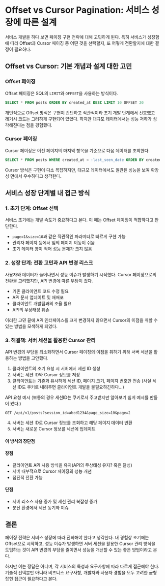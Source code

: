 # Offset vs Cursor Pagination: 서비스 성장에 따른 설계

서비스 개발을 하다 보면 페이징 구현 전략에 대해 고민하게 된다. 특히 서비스가 성장함에 따라 Offset과 Cursor 페이징 중 어떤 것을 선택할지, 또 어떻게 전환할지에 대한 결정이 필요하다.

## Offset vs Cursor: 기본 개념과 설계 대한 고민

### Offset 페이징

Offset 페이징은 SQL의 `LIMIT`와 `OFFSET`을 사용하는 방식이다.

```sql
SELECT * FROM posts ORDER BY created_at DESC LIMIT 10 OFFSET 20
```

개인적으로 Offset 방식은 구현이 간단하고 직관적이라 초기 개발 단계에서 선호했고 레거시 코드는 그러하게 구현되어 있었다. 하지만 대규모 데이터에서는 성능 저하가 심각해진다는 점을 경험했다.

### Cursor 페이징

Cursor 페이징은 이전 페이지의 마지막 항목을 기준으로 다음 데이터를 조회한다.

```sql
SELECT * FROM posts WHERE created_at < :last_seen_date ORDER BY created_at DESC LIMIT 10
```

Cursor 방식은 구현이 다소 복잡하지만, 대규모 데이터에서도 일관된 성능을 보여 확장성 면에서 우수하다고 생각한다.

## 서비스 성장 단계별 내 접근 방식

### 1. 초기 단계: Offset 선택

서비스 초기에는 개발 속도가 중요하다고 본다. 이 때는 Offset 페이징이 적합하다고 판단한다.

- `page=1&size=10`과 같은 직관적인 파라미터로 빠르게 구현 가능
- 관리자 페이지 등에서 임의 페이지 이동이 쉬움
- 초기 데이터 양이 적어 성능 문제가 크지 않음

### 2. 성장 단계: 전환 고민과 API 변경 리스크

사용자와 데이터가 늘어나면서 성능 이슈가 발생하기 시작했다. Cursor 페이징으로의 전환을 고려했지만, API 변경에 따른 부담이 컸다.

- 기존 클라이언트 코드 수정 필요
- API 문서 업데이트 및 재배포
- 클라이언트 개발팀과의 조율 필요
- API의 무상태성 훼손

이러한 고민 끝에 API 인터페이스를 크게 변경하지 않으면서 Cursor의 이점을 취할 수 있는 방법을 모색하게 되었다.

### 3. 해결책: 서버 세션을 활용한 Cursor 관리

API 변경의 부담을 최소화하면서 Cursor 페이징의 이점을 취하기 위해 서버 세션을 활용하는 방법을 고안했다.

1. 클라이언트의 초기 요청 시 서버에서 세션 ID 생성
2. 서버는 세션 ID와 Cursor 정보를 저장
3. 클라이언트는 기존과 유사하게 세션 ID, 페이지 크기, 페이지 번호만 전송 (사실 세션 ID도 쿠키로 내려주면 클라이언트 개발을 불필요하긴하다...)

API 요청 예시 (보통의 경우 세션ID는 쿠키로서 주고받지만 알아보기 쉽게 예시를 만들어 봤다.)
```
GET /api/v1/posts?session_id=abcd1234&page_size=10&page=2
```

4. 서버는 세션 ID로 Cursor 정보를 조회하고 해당 페이지 데이터 반환
5. 서버는 새로운 Cursor 정보를 세션에 업데이트

#### 이 방식의 장단점

#### 장점
- 클라이언트 API 사용 방식을 유지(API의 무상태성 유지? 혹은 달성)
- 서버 내부적으로 Cursor 페이징의 성능 개선
- 점진적 전환 가능

#### 단점
- 서버 리소스 사용 증가 및 세션 관리 복잡성 증가
- 분산 환경에서 세션 동기화 이슈

## 결론

페이징 전략은 서비스 성장에 따라 진화해야 한다고 생각한다. 내 경험상 초기에는 Offset으로 시작하고, 성능 이슈가 발생하면 서버 세션을 활용한 Cursor 관리 방식을 도입하는 것이 API 변경의 부담을 줄이면서 성능을 개선할 수 있는 좋은 방법이라고 본다.

하지만 이는 정답은 아니며, 각 서비스의 특성과 요구사항에 따라 다르게 접근해야 한다. 기술적 선택뿐만 아니라 비즈니스 요구사항, 개발자와 사용자 경험을 모두 고려한 균형 잡힌 접근이 필요하다고 본다.

